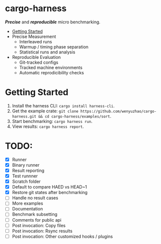 # cargo-harness

**_Precise_** and **_reproducible_** micro benchmarking.

* [Getting Started](#getting-started)
* Precise Measurement
  * Interleaved runs
  * Warmup / timing phase separation
  * Statistical runs and analysis
* Reproducible Evaluation
  * Git-tracked configs
  * Tracked machine environments
  * Automatic reprodicibility checks

# Getting Started

1. Install the harness CLI: `cargo install harness-cli`.
2. Get the example crate: `git clone https://github.com/wenyuzhao/cargo-harness.git && cd cargo-harness/examples/sort`.
3. Start benchmarking: `cargo harness run`.
4. View results: `cargo harness report`.

# TODO:

- [x] Runner
- [x] Binary runner
- [x] Result reporting
- [x] Test runnner
- [x] Scratch folder
- [x] Default to compare HAED vs HEAD~1
- [x] Restore git states after benchmarking
- [ ] Handle no result cases
- [ ] More examples
- [ ] Documentation
- [ ] Benchmark subsetting
- [ ] Comments for public api
- [ ] Post invocation: Copy files
- [ ] Post invocation: Rsync results
- [ ] Post invocation: Other customized hooks / plugins